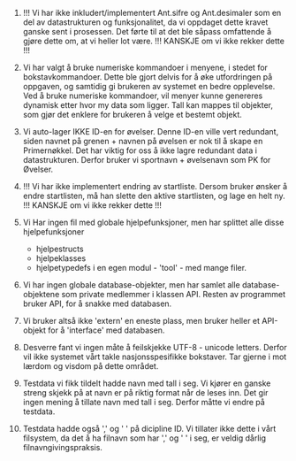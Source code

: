
1.  !!!  Vi har ikke inkludert/implementert Ant.sifre og Ant.desimaler som en del av datastrukturen og funksjonalitet, 
     da vi oppdaget dette kravet ganske sent i prosessen. Det førte til at det ble såpass omfattende å gjøre dette om, 
     at vi heller lot være. !!! KANSKJE om vi ikke rekker dette !!!

2. Vi har valgt å bruke numeriske kommandoer i menyene, i stedet for bokstavkommandoer.
      Dette ble gjort delvis for å øke utfordringen på oppgaven, og samtidig gi brukeren av systemet en bedre opplevelse.
      Ved å bruke numeriske kommandoer, vil menyer kunne genereres dynamisk etter hvor my data som ligger.
      Tall kan mappes til objekter, som gjør det enklere for brukeren å velge et bestemt objekt.

3. Vi auto-lager IKKE ID-en for øvelser. Denne ID-en ville vert redundant, 
     siden navnet på grenen + navnen på øvelsen er nok til å skape en Primernøkkel. 
     Det har viktig for oss å ikke lagre redundant data i datastrukturen.
     Derfor bruker vi sportnavn + øvelsenavn som PK for Øvelser.

4. !!! Vi har ikke implementert endring av startliste. Dersom bruker ønsker å endre startlisten,
    må han slette den aktive startlisten, og lage en helt ny. !!! KANSKJE om vi ikke rekker dette !!!


5. Vi Har ingen fil med globale hjelpefunksjoner, men har splittet alle disse 
    hjelpefunksjoner 
    + hjelpestructs 
    + hjelpeklasses
    + hjelpetypedefs 
   i en egen modul  - 'tool' - med mange filer.

6. Vi har ingen globale database-objekter, men har samlet alle database-objektene 
     som private medlemmer i klassen API. Resten av programmet bruker API, for å snakke med databasen.

7. Vi bruker altså ikke 'extern' en eneste plass, men bruker heller et API-objekt for å 'interface' med databasen.

8. Desverre fant vi ingen måte å feilskjekke UTF-8 - unicode letters. Derfor vil ikke systemet vårt takle nasjonsspesifikke bokstaver.
     Tar gjerne i mot lærdom og visdom på dette området.

9. Testdata vi fikk tildelt hadde navn med tall i seg. Vi kjører en ganske streng skjekk på at navn er på riktig format når de leses inn. Det
    gir ingen mening å tillate navn med tall i seg. Derfor måtte vi endre på testdata.

10. Testdata hadde også ',' og ' ' på dicipline ID. Vi tillater ikke dette i vårt filsystem, da
    det å ha filnavn som har ',' og ' ' i seg, er veldig dårlig filnavngivingspraksis.
